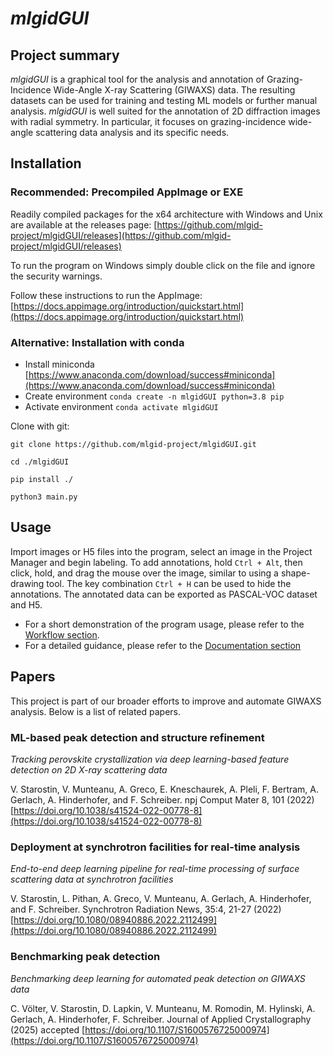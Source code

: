 # _mlgidGUI_
## Project summary

_mlgidGUI_ is a graphical tool for the analysis and annotation of Grazing-Incidence Wide-Angle X-ray Scattering (GIWAXS) data.
The resulting datasets can be used for training and testing ML models or further manual analysis. 
_mlgidGUI_ is well suited for the annotation of 2D diffraction images with radial symmetry.
In particular, it focuses on grazing-incidence wide-angle scattering data analysis and its specific needs.

## Installation

### Recommended: Precompiled AppImage or EXE
Readily compiled packages for the x64 architecture with Windows and Unix are available at the releases page:
[https://github.com/mlgid-project/mlgidGUI/releases](https://github.com/mlgid-project/mlgidGUI/releases)

To run the program on Windows simply double click on the file and ignore the security warnings.


Follow these instructions to run the AppImage: [https://docs.appimage.org/introduction/quickstart.html](https://docs.appimage.org/introduction/quickstart.html)

### Alternative: Installation with conda
* Install miniconda
[https://www.anaconda.com/download/success#miniconda](https://www.anaconda.com/download/success#miniconda)
* Create environment
`conda create -n mlgidGUI python=3.8 pip`
* Activate environment
`conda activate mlgidGUI`

Clone with git:

`git clone https://github.com/mlgid-project/mlgidGUI.git`

`cd ./mlgidGUI`

`pip install ./`

`python3 main.py`


## Usage

Import images or H5 files into the program, select an image in the Project Manager and begin labeling.
To add annotations, hold `Ctrl + Alt`, then click, hold, and drag the mouse over the image, similar to using a shape-drawing tool.
The key combination `Ctrl + H` can be used to hide the annotations. The annotated data  can be exported as PASCAL-VOC 
dataset and H5. 


- For a short demonstration of the program usage, please refer to the [Workflow section](./docs/WORKFLOW.md).
- For a detailed guidance, please refer to the [Documentation section](./docs/DOCUMENTATION.md)


## Papers

This project is part of our broader efforts to improve and automate GIWAXS analysis. Below is a list of related papers.

### ML-based peak detection and structure refinement

_Tracking perovskite crystallization via deep learning-based feature detection on 2D X-ray scattering data_

V. Starostin, V. Munteanu, A. Greco, E. Kneschaurek, A. Pleli, F. Bertram, A. Gerlach, A. Hinderhofer, and F. Schreiber. npj Comput Mater 8, 101 (2022) [https://doi.org/10.1038/s41524-022-00778-8](https://doi.org/10.1038/s41524-022-00778-8)

### Deployment at synchrotron facilities for real-time analysis

_End-to-end deep learning pipeline for real-time processing of
surface scattering data at synchrotron facilities_

V. Starostin, L. Pithan, A. Greco, V. Munteanu, A. Gerlach, A. Hinderhofer, and F. Schreiber. Synchrotron Radiation News, 35:4, 21-27 (2022) [https://doi.org/10.1080/08940886.2022.2112499](https://doi.org/10.1080/08940886.2022.2112499)

### Benchmarking peak detection

_Benchmarking deep learning for automated peak detection on GIWAXS data_

C. Völter, V. Starostin, D. Lapkin, V. Munteanu, M. Romodin, M. Hylinski, A. Gerlach, A. Hinderhofer, F. Schreiber. Journal of Applied Crystallography (2025) accepted [https://doi.org/10.1107/S1600576725000974](https://doi.org/10.1107/S1600576725000974)


